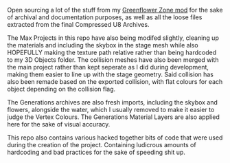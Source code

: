 Open sourcing a lot of the stuff from my [Greenflower Zone mod](https://gamebanana.com/maps/208380) for the sake of archival and documentation purposes, as well as all the loose files extracted from the final Compressed U8 Archives.

The Max Projects in this repo have also being modifed slightly, cleaning up the materials and including the skybox in the stage mesh while also HOPEFULLY making the texture path relative rather than being hardcoded to my 3D Objects folder. The collision meshes have also been merged with the main project rather than kept seperate as I did during development, making them easier to line up with the stage geometry. Said collision has also been remade based on the exported collision, with flat colours for each object depending on the collision flag.

The Generations archives are also fresh imports, including the skybox and flowers, alongside the water, which I usually removed to make it easier to judge the Vertex Colours. The Generations Material Layers are also applied here for the sake of visual accuracy.

This repo also contains various hacked together bits of code that were used during the creation of the project. Containing ludicrous amounts of hardcoding and bad practices for the sake of speeding shit up.
